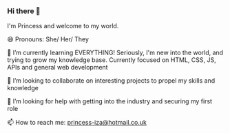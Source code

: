 ### Hi there 👋
I'm Princess and welcome to my world. 

😄 Pronouns: She/ Her/ They

🌱 I’m currently learning EVERYTHING! Seriously, I'm new into the world, and trying to grow my knowledge base. Currently focused on HTML, CSS, JS, APIs and general web development

👯 I’m looking to collaborate on interesting projects to propel my skills and knowledge

🤔 I’m looking for help with getting into the industry and securing my first role 

📫 How to reach me: princess-iza@hotmail.co.uk

<!--
**PrincessMav/PrincessMav** is a ✨ _special_ ✨ repository because its `README.md` (this file) appears on your GitHub profile.

Here are some ideas to get you started:

- 🔭 I’m currently working on ...
- 🌱 I’m currently learning ...
- 👯 I’m looking to collaborate on ...
- 🤔 I’m looking for help with ...
- 💬 Ask me about ...
- 📫 How to reach me: ...
- 😄 Pronouns: ...
- ⚡ Fun fact: ...
-->
